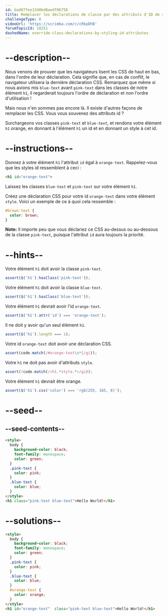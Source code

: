 ```yaml
---
id: bad87fee1348bd8aedf06756
title: Remplacer les déclarations de classe par des attributs d'ID de style
challengeType: 0
videoUrl: 'https://scrimba.com/c/cRkpDhB'
forumTopicId: 18251
dashedName: override-class-declarations-by-styling-id-attributes
---
```


# --description--

Nous venons de prouver que les navigateurs lisent les CSS de haut en bas, dans l'ordre de leur déclaration. Cela signifie que, en cas de conflit, le navigateur utilisera la dernière déclaration CSS. Remarquez que même si nous avions mis `blue-text` avant `pink-text` dans les classes de notre élément `h1`, il regarderait toujours l'ordre de déclaration et non l'ordre d'utilisation !

Mais nous n'en sommes pas encore là. Il existe d'autres façons de remplacer les CSS. Vous vous souvenez des attributs id ?

Surchargeons vos classes `pink-text` et `blue-text`, et rendons votre élément `h1` orange, en donnant à l'élément `h1` un id et en donnant un style à cet id.

# --instructions--

Donnez à votre élément `h1` l'attribut `id` égal à `orange-text`. Rappelez-vous que les styles id ressemblent à ceci :

```html
<h1 id="orange-text">
```

Laissez les classes `blue-text` et `pink-text` sur votre élément `h1`.

Créez une déclaration CSS pour votre id `orange-text` dans votre élément `style`. Voici un exemple de ce à quoi cela ressemble :

```css
#brown-text {
  color: brown;
}
```

**Note:** Il importe peu que vous déclariez ce CSS au-dessus ou au-dessous de la classe `pink-text`, puisque l'attribut `id` aura toujours la priorité.

# --hints--

Votre élément `h1` doit avoir la classe `pink-text`.

```js
assert($('h1').hasClass('pink-text'));
```

Votre élément `h1` doit avoir la classe `blue-text`.

```js
assert($('h1').hasClass('blue-text'));
```

Votre élément `h1` devrait avoir l'id `orange-text`.

```js
assert($('h1').attr('id') === 'orange-text');
```

Il ne doit y avoir qu'un seul élément `h1`.

```js
assert($('h1').length === 1);
```

Votre id `orange-text` doit avoir une déclaration CSS.

```js
assert(code.match(/#orange-text\s*{/gi));
```

Votre `h1` ne doit pas avoir d'attributs `style`.

```js
assert(!code.match(/<h1.*style.*>/gi));
```

Votre élément `h1` devrait être orange.

```js
assert($('h1').css('color') === 'rgb(255, 165, 0)');
```

# --seed--

## --seed-contents--

```html
<style>
  body {
    background-color: black;
    font-family: monospace;
    color: green;
  }
  .pink-text {
    color: pink;
  }
  .blue-text {
    color: blue;
  }
</style>
<h1 class="pink-text blue-text">Hello World!</h1>
```

# --solutions--

```html
<style>
  body {
    background-color: black;
    font-family: monospace;
    color: green;
  }
  .pink-text {
    color: pink;
  }
  .blue-text {
    color: blue;
  }
  #orange-text {
    color: orange;
  }  
</style>
<h1 id="orange-text"  class="pink-text blue-text">Hello World!</h1>
```
